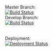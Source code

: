 Master Branch:<br />
[![Build Status](https://pingdong.visualstudio.com/Common%20Library/_apis/build/status/library/dotnet/pingdong.azure.telemetry?branchName=master)](https://pingdong.visualstudio.com/Common%20Library/_build/latest?definitionId=15&branchName=master)<br />
Develop Branch:<br />
[![Build Status](https://pingdong.visualstudio.com/Common%20Library/_apis/build/status/library/dotnet/pingdong.azure.telemetry?branchName=develop)](https://pingdong.visualstudio.com/Common%20Library/_build/latest?definitionId=15&branchName=develop)<br />
<br />
<br />
Deployment:<br />
[![Deployment Status](https://pingdong.vsrm.visualstudio.com/_apis/public/Release/badge/b57e1bf9-2061-450c-b27e-4c0fc8307b1a/8/8)](https://pingdong.visualstudio.com/Common%20Library/_release?view=all&definitionId=8)
